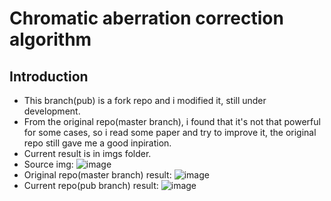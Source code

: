 # Chromatic aberration correction algorithm
## Introduction
 - This branch(pub) is a fork repo and i modified it, still under development.
 - From the original repo(master branch), i found that it's not that powerful for some cases, so i read some paper and try to improve it, the original repo still gave me a good inpiration.
 - Current result is in imgs folder.
 - Source img:
![image](https://github.com/shibarain666/Chromatic_aberration_correction/pub/imgs/purple_fringe_tree.jpg)
 - Original repo(master branch) result:
![image](https://github.com/shibarain666/Chromatic_aberration_correction/pub/imgs/purple_fringe_tree_master_branch_result.bmp)
 - Current repo(pub branch) result:
![image](https://github.com/shibarain666/Chromatic_aberration_correction/pub/imgs/purple_fringe_tree_pub_branch_result.bmp)  
